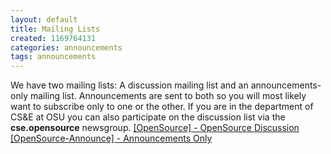 ```yaml
---
layout: default
title: Mailing Lists
created: 1169764131
categories: announcements
tags: announcements
---
```

We have two mailing lists: A discussion mailing list and an announcements-only mailing list. Announcements are sent to both so you will most likely want to subscribe only to one or the other. If you are in the department of CS&E at OSU you can also participate on the discussion list via the **cse.opensource** newsgroup. [[OpenSource] - OpenSource Discussion](http://mail.cse.ohio-state.edu/mailman/listinfo/opensource) [[OpenSource-Announce] - Announcements Only](http://mail.cse.ohio-state.edu/mailman/listinfo/opensource-announce)
